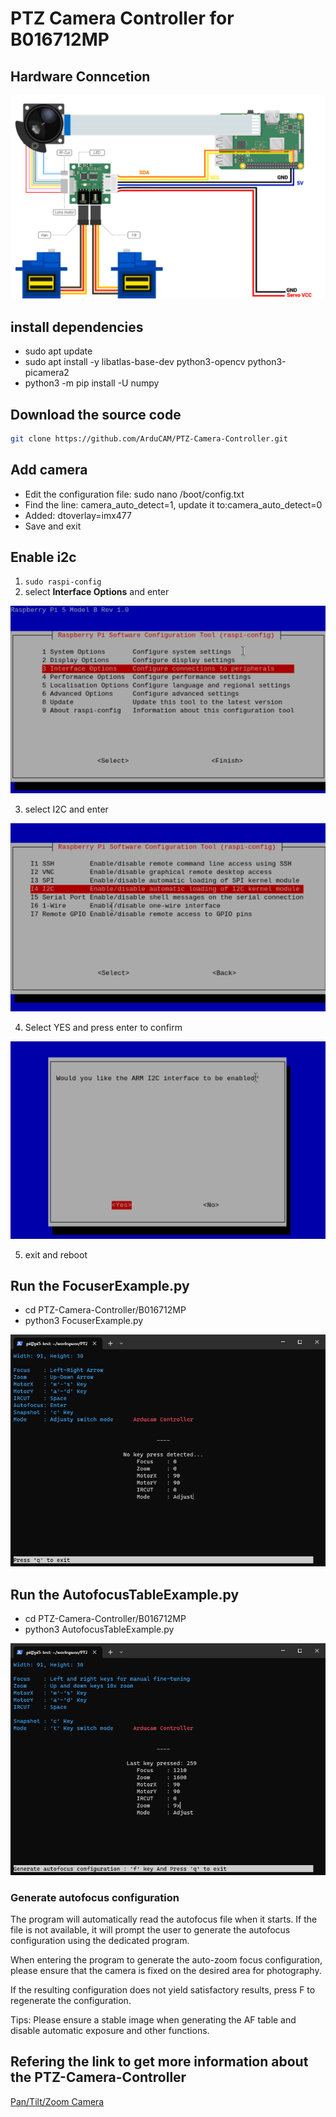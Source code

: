 # PTZ Camera Controller for B016712MP

## Hardware Conncetion

![Alt text](../data/HardwareConnection.png)

## install dependencies

* sudo apt update
* sudo apt install -y libatlas-base-dev python3-opencv python3-picamera2
* python3 -m pip install -U numpy 


## Download the source code 

```bash
git clone https://github.com/ArduCAM/PTZ-Camera-Controller.git
```

## Add camera

* Edit the configuration file: sudo nano /boot/config.txt
* Find the line: camera_auto_detect=1, update it to:camera_auto_detect=0
* Added: dtoverlay=imx477
* Save and exit

## Enable i2c

<!-- * cd PTZ-Camera-Controller
* sudo chmod +x enable_i2c_vc.sh
* ./enable_i2c_vc.sh
Press Y to reboot -->
1. `sudo raspi-config`
2. select **Interface Options** and enter

![select Interface Option](../data/select%20interface%20options.png)

3. select I2C and enter

![select i2c](../data/select%20i2c.png)

4. Select YES and press enter to confirm

![enable i2c](../data/enable%20i2c.png)

5. exit and reboot

## Run the FocuserExample.py

* cd PTZ-Camera-Controller/B016712MP
* python3 FocuserExample.py

![Alt text](../data/Arducam%20Controller1.png)

## Run the AutofocusTableExample.py

* cd PTZ-Camera-Controller/B016712MP
* python3 AutofocusTableExample.py

![Alt text](../data/Focuser%20AutoFocus.png)

### Generate autofocus configuration

The program will automatically read the autofocus file when it starts. If the file is not available, it will prompt the user to generate the autofocus configuration using the dedicated program.

When entering the program to generate the auto-zoom focus configuration, please ensure that the camera is fixed on the desired area for photography.

If the resulting configuration does not yield satisfactory results, press F to regenerate the configuration.

Tips: Please ensure a stable image when generating the AF table and disable automatic exposure and other functions.

## Refering the link to get more information about the PTZ-Camera-Controller

[Pan/Tilt/Zoom Camera](http://www.arducam.com/docs/cameras-for-raspberry-pi/ptz-camera/)